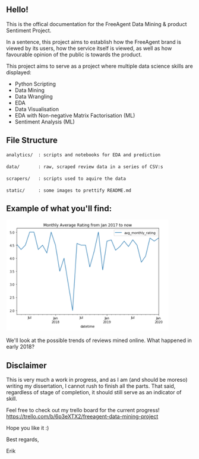 ## Hello!

This is the offical documentation for the FreeAgent Data Mining & product Sentiment Project.

In a sentence, this project aims to establish how the FreeAgent brand is viewed by its users, how the service itself is viewed, as well as how favourable opinion of the public is towards the product.

This project aims to serve as a project where multiple data science skills are displayed:
<ul>
	<li> Python Scripting </li>
	<li> Data Mining </li>
	<li> Data Wrangling </li>
	<li> EDA </li>
	<li> Data Visualisation </li>
	<li> EDA with Non-negative Matrix Factorisation (ML)</li>
	<li> Sentiment Analysis (ML) </li>
</ul>

## File Structure

	analytics/ 	: scripts and notebooks for EDA and prediction
	
	data/ 	    : raw, scraped review data in a series of CSV:s
	
	scrapers/  	: scripts used to aquire the data
	
	static/  	: some images to prettify README.md

## Example of what you'll find:

<img src="static/images/finding1.png" style=max-height:300px;max-width:600;text-align:center;>

We'll look at the possible trends of reviews mined online. What happened in early 2018?


## Disclaimer

This is very much a work in progress, and as I am (and should be moreso) writing my dissertation, I cannot rush to finish all the parts. That said, regardless of stage of completion, it should still serve as an indicator of skill.

Feel free to check out my trello board for the current progress!
<a href=https://trello.com/b/6p3eXTX2/freeagent-data-mining-project>https://trello.com/b/6p3eXTX2/freeagent-data-mining-project </a>

Hope you like it :)

Best regards,

Erik
